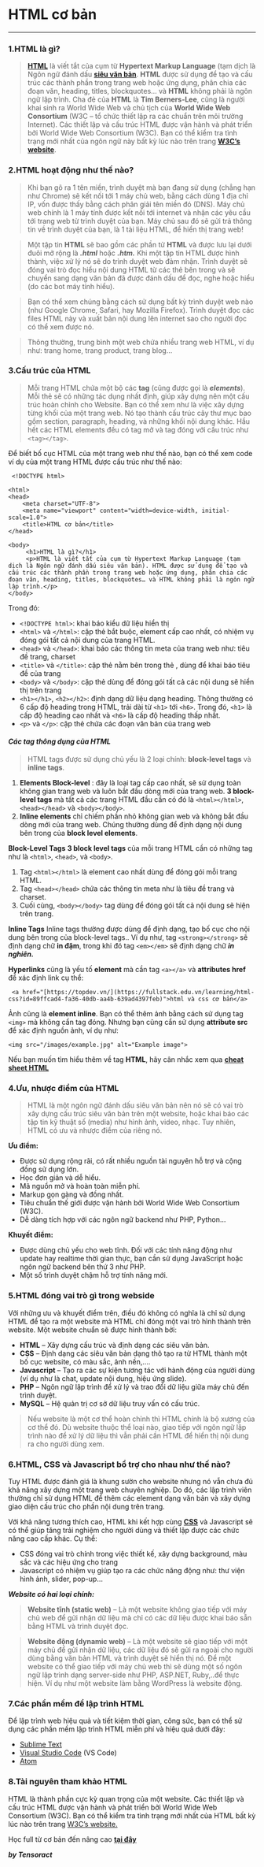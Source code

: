 # HTML cơ bản

***

### 1.HTML là gì?
> **[HTML](https://topdev.vn/viec-lam-it/html-kt75)** là viết tắt của cụm từ **Hypertext Markup Language** (tạm dịch là Ngôn ngữ đánh dấu **[siêu văn bản](https://vi.wikipedia.org/wiki/Si%C3%AAu_v%C4%83n_b%E1%BA%A3n)**. **HTML** được sử dụng để tạo và cấu trúc các thành phần trong trang web hoặc ứng dụng, phân chia các đoạn văn, heading, titles, blockquotes… và **HTML** không phải là ngôn ngữ lập trình.
Cha đẻ của **HTML** là **Tim Berners-Lee**, cũng là người khai sinh ra World Wide Web và chủ tịch của **World Wide Web Consortium** (W3C – tổ chức thiết lập ra các chuẩn trên môi trường Internet). Các thiết lập và cấu trúc HTML được vận hành và phát triển bởi World Wide Web Consortium (W3C). Bạn có thể kiểm tra tình trạng mới nhất của ngôn ngữ này bất kỳ lúc nào trên trang **[W3C’s website](https://www.w3.org/)**.

### 2.HTML hoạt động như thế nào?
> Khi bạn gõ ra 1 tên miền, trình duyệt mà bạn đang sử dụng (chẳng hạn như Chrome) sẽ kết nối tới 1 máy chủ web, bằng cách dùng 1 địa chỉ IP, vốn được thấy bằng cách phân giải tên miền đó (DNS). Máy chủ web chính là 1 máy tính được kết nối tới internet và nhận các yêu cầu tới trang web từ trình duyệt của bạn. Máy chủ sau đó sẽ gửi trả thông tin về trình duyệt của bạn, là 1 tài liệu HTML, để hiển thị trang web!

> Một tập tin **HTML** sẽ bao gồm các phần tử **HTML** và được lưu lại dưới đuôi mở rộng là ***.html*** hoặc ***.htm.*** Khi một tập tin HTML được hình thành, việc xử lý nó sẽ do trình duyệt web đảm nhận. Trình duyệt sẽ đóng vai trò đọc hiểu nội dung HTML từ các thẻ bên trong và sẽ chuyển sang dạng văn bản đã được đánh dấu để đọc, nghe hoặc hiểu (do các bot máy tính hiểu).

> Bạn có thể xem chúng bằng cách sử dụng bất kỳ trình duyệt web nào (như Google Chrome, Safari, hay Mozilla Firefox). Trình duyệt đọc các files HTML này và xuất bản nội dung lên internet sao cho người đọc có thể xem được nó.

> Thông thường, trung bình một web chứa nhiều trang web HTML, ví dụ như: trang home, trang product, trang blog…

### 3.Cấu trúc của HTML
> Mỗi trang HTML chứa một bộ các **tag** (cũng được gọi là ***elements***). Mỗi thẻ sẽ có những tác dụng nhất định, giúp xây dựng nên một cấu trúc hoàn chỉnh cho Website. Bạn có thể xem như là việc xây dựng từng khối của một trang web. Nó tạo thành cấu trúc cây thư mục bao gồm section, paragraph, heading, và những khối nội dung khác.
> Hầu hết các HTML elements đều có tag mở và tag đóng với cấu trúc như `<tag></tag>`.

 Để biết bố cục HTML của một trang web như thế nào, bạn có thể xem code ví dụ của một trang HTML được cấu trúc như thế nào:
 
     <!DOCTYPE html>

    <html>
    <head>
        <meta charset="UTF-8">
        <meta name="viewport" content="width=device-width, initial-scale=1.0">
        <title>HTML cơ bản</title>
    </head>
    
    <body>
         <h1>HTML là gì?</h1>
         <p>HTML là viết tắt của cụm từ Hypertext Markup Language (tạm dịch là Ngôn ngữ đánh dấu siêu văn bản). HTML được sử dụng để tạo và cấu trúc các thành phần trong trang web hoặc ứng dụng, phân chia các đoạn văn, heading, titles, blockquotes… và HTML không phải là ngôn ngữ lập trình.</p>
    </body>
    
Trong đó:
* `<!DOCTYPE html>`: khai báo kiểu dữ liệu hiển thị
* `<html>` và `</html>`: cặp thẻ bắt buộc, element cấp cao nhất, có nhiệm vụ đóng gói tất cả nội dung của trang HTML.
* `<head>` và `</head>`: khai báo các thông tin meta của trang web như: tiêu đề trang, charset
* `<title>` và `</title>`: cặp thẻ nằm bên trong thẻ <head>, dùng để khai báo tiêu đề của trang
* `<body>` và `</body>`: cặp thẻ dùng để đóng gói tất cả các nội dung sẽ hiển thị trên trang
* `<h1></h1>`, `<h2></h2>`: định dạng dữ liệu dạng heading. Thông thường có 6 cấp độ heading trong HTML, trải dài từ `<h1>` tới `<h6>`. Trong đó, `<h1>` là cấp độ heading cao nhất và `<h6>` là cấp độ heading thấp nhất.
* `<p>` và `</p>`: cặp thẻ chứa các đoạn văn bản của trang web
  
 #### *Các tag thông dụng của HTML*
 > HTML tags được sử dụng chủ yếu là 2 loại chính: **block-level tags** và **inline tags**.
  
 1. **Elements Block-level** : đây là loại tag cấp cao nhất, sẽ sử dụng toàn không gian trang web và luôn bắt đầu dòng mới của trang web. **3 block-level tags** mà tất cả các trang HTML đầu cần có đó là `<html></html>`, `<head></head>` và `<body></body>`.
 2. **Inline elements** chỉ chiếm phần nhỏ không gian web và không bắt đầu dòng mới của trang web. Chúng thường dùng để định dạng nội dung bên trong của **block level elements**.
  
  **Block-Level Tags**
**3 block level tags** của mỗi trang HTML cần có những tag như là `<html>`, `<head>`, và `<body>`.

1. Tag `<html></html>` là element cao nhất dùng để đóng gói mỗi trang HTML.
2. Tag `<head></head>` chứa các thông tin meta như là tiêu đề trang và charset.
3. Cuối cùng, `<body></body>` tag dùng để đóng gói tất cả nội dung sẽ hiện trên trang.
  
  **Inline Tags**
  Inline tags thường được dùng để định dạng, tạo bố cục cho nội dung bên trong của block-level tags.. Ví dụ như, tag `<strong></strong>` sẽ định dạng chữ **in đậm**, trong khi đó tag `<em></em>` sẽ định dạng chữ ***in nghiên.***

**Hyperlinks** cũng là yếu tố **element** mà cần tag `<a></a>` và **attributes href** để xác định link cụ thể: 
    
     <a href="[https://topdev.vn/](https://fullstack.edu.vn/learning/html-css?id=89ffcad4-fa36-40db-aa4b-639ad4397feb)">html và css cơ bản</a>

Ảnh cũng là **element inline**. Bạn có thể thêm ảnh bằng cách sử dụng tag `<img>` mà không cần tag đóng. Nhưng bạn cũng cần sử dụng **attribute src** để xác định nguồn ảnh, ví dụ như:

    <img src="/images/example.jpg" alt="Example image">

Nếu bạn muốn tìm hiểu thêm về tag **HTML**, hãy cân nhắc xem qua **[cheat sheet HTML](https://topdev.vn/blog/wp-content/uploads/2021/01/WSU-HTML-Cheat-Sheet.pdf)**
  
 ### 4.Ưu, nhược điểm của HTML
  
 > HTML là một ngôn ngữ đánh dấu siêu văn bản nên nó sẽ có vai trò xây dựng cấu trúc siêu văn bản trên một website, hoặc khai báo các tập tin kỹ thuật số (media) như hình ảnh, video, nhạc. Tuy nhiên, HTML có ưu và nhược điểm của riêng nó.
  
**Ưu điểm:**
* Được sử dụng rộng rãi, có rất nhiều nguồn tài nguyên hỗ trợ và cộng đồng sử dụng lớn.
* Học đơn giản và dễ hiểu.
* Mã nguồn mở và hoàn toàn miễn phí.
* Markup gọn gàng và đồng nhất.
* Tiêu chuẩn thế giới được vận hành bởi World Wide Web Consortium (W3C).
* Dễ dàng tích hợp với các ngôn ngữ backend như PHP, Python…
  
**Khuyết điểm:**

* Được dùng chủ yếu cho web tĩnh. Đối với các tính năng động như update hay realtime thời gian thực, bạn cần sử dụng JavaScript hoặc ngôn ngữ backend bên thứ 3 như PHP.
* Một số trình duyệt chậm hỗ trợ tính năng mới.
  
### 5.HTML đóng vai trò gì trong webside
  
Với những ưu và khuyết điểm trên, điều đó không có nghĩa là chỉ sử dụng HTML để tạo ra một website mà HTML chỉ đóng một vai trò hình thành trên website. Một website chuẩn sẽ được hình thành bởi:
  
* **HTML** – Xây dựng cấu trúc và định dạng các siêu văn bản.
* **CSS** – Định dạng các siêu văn bản dạng thô tạo ra từ HTML thành một bố cục website, có màu sắc, ảnh nền,….
* **Javascript** – Tạo ra các sự kiện tương tác với hành động của người dùng (ví dụ như là chat, update nội dung, hiệu ứng slide).
* **PHP** – Ngôn ngữ lập trình để xử lý và trao đổi dữ liệu giữa máy chủ đến trình duyệt.
* **MySQL** – Hệ quản trị cơ sở dữ liệu truy vấn có cấu trúc.
  
 > Nếu website là một cơ thể hoàn chỉnh thì HTML chính là bộ xương của cơ thể đó. Dù website thuộc thể loại nào, giao tiếp với ngôn ngữ lập trình nào để xử lý dữ liệu thì vẫn phải cần HTML để hiển thị nội dung ra cho người dùng xem.
### 6.HTML, CSS và Javascript bổ trợ cho nhau như thế nào?
  
  Tuy HTML được đánh giá là khung sườn cho website nhưng nó vẫn chưa đủ khả năng xây dựng một trang web chuyên nghiệp. Do đó, các lập trình viên thường chỉ sử dụng HTML để thêm các element dạng văn bản và xây dựng giao diện cấu trúc cho phần nội dung trên trang.

Với khả năng tương thích cao, HTML khi kết hợp cùng **[CSS](https://topdev.vn/blog/css-la-gi/)** và Javascript sẽ có thể giúp tăng trải nghiệm cho người dùng và thiết lập được các chức năng cao cấp khác. Cụ thể:
  
  * CSS đóng vai trò chính trong việc thiết kế, xây dựng background, màu sắc và các hiệu ứng cho trang
  * Javascript có nhiệm vụ giúp tạo ra các chức năng động như: thư viện hình ảnh, slider, pop-up…
  
  ***Website có hai loại chính:***
>  **Website tĩnh (static web)** – Là một website không giao tiếp với máy chủ web để gửi nhận dữ liệu mà chỉ có các dữ liệu được khai báo sẵn bằng HTML và trình duyệt đọc.
  
> **Website động (dynamic web)** – Là một website sẽ giao tiếp với một máy chủ để gửi nhận dữ liệu, các dữ liệu đó sẽ gửi ra ngoài cho người dùng bằng văn bản HTML và trình duyệt sẽ hiển thị nó. Để một website có thể giao tiếp với máy chủ web thì sẽ dùng một số ngôn ngữ lập trình dạng server-side như PHP, ASP.NET, Ruby,..để thực hiện. Ví dụ như một website làm bằng WordPress là website động.
  
### 7.Các phần mềm để lập trình HTML
  Để lập trình web hiệu quả và tiết kiệm thời gian, công sức, bạn có thể sử dụng các phần mềm lập trình HTML miễn phí và hiệu quả dưới đây:

* [Sublime Text](https://topdev.vn/blog/theme-sublime-text/)
* [Visual Studio Code](https://topdev.vn/blog/vs-code-theme/) (VS Code)
* [Atom](https://topdev.vn/blog/text-editors-atom-va-sublime/)
  
### 8.Tài nguyên tham khảo HTML
  HTML là thành phần cực kỳ quan trọng của một website. Các thiết lập và cấu trúc HTML được vận hành và phát triển bởi World Wide Web Consortium (W3C). Bạn có thể kiểm tra tình trạng mới nhất của HTML bất kỳ lúc nào trên trang [W3C’s website.](https://www.w3.org/)
  
Học full từ cơ bản đến nâng cao **[tại đây](https://fullstack.edu.vn/learning/html-css?id=278ad346-397b-4818-81f9-be421edbbdd4)**
  
***by Tensoract***
  
  

